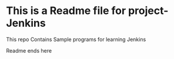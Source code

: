 # This is a Readme file for project-Jenkins
This repo Contains Sample programs for learning Jenkins

Readme ends here

